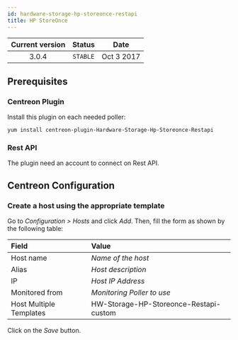 ```yaml
---
id: hardware-storage-hp-storeonce-restapi
title: HP StoreOnce
---
```


| Current version | Status | Date |
| :-: | :-: | :-: |
| 3.0.4 | `STABLE` | Oct  3 2017 |

## Prerequisites

### Centreon Plugin

Install this plugin on each needed poller:

``` shell
yum install centreon-plugin-Hardware-Storage-Hp-Storeonce-Restapi
```

### Rest API

The plugin need an account to connect on Rest API.

## Centreon Configuration

### Create a host using the appropriate template

Go to *Configuration \> Hosts* and click *Add*. Then, fill the form as shown by the following table:

| Field                   | Value                                  |
| :---------------------- | :------------------------------------- |
| Host name               | *Name of the host*                     |
| Alias                   | *Host description*                     |
| IP                      | *Host IP Address*                      |
| Monitored from          | *Monitoring Poller to use*             |
| Host Multiple Templates | HW-Storage-HP-Storeonce-Restapi-custom |

Click on the *Save* button.


